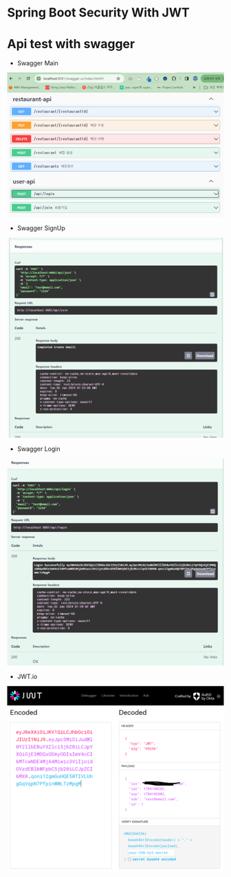 # Spring Boot Security With JWT

# Api test with swagger

- Swagger Main

![api 목록](./readMeImgs/swaggermain.png)

- Swagger SignUp

![api 목록](./readMeImgs/swaggersignup.png)

- Swagger Login

![api 목록](./readMeImgs/swaggerlogin.png)

- JWT.io

![api 목록](./readMeImgs/jwtio.png)
